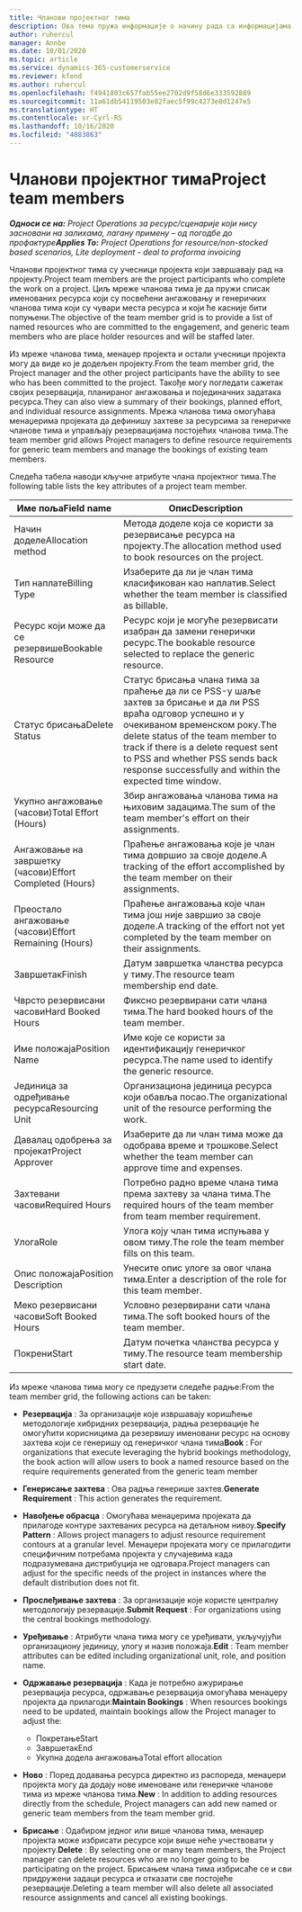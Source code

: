 ```yaml
---
title: Чланови пројектног тима
description: Ова тема пружа информације о начину рада са информацијама, атрибутима и распоредом чланова пројектног тима.
author: ruhercul
manager: Annbe
ms.date: 10/01/2020
ms.topic: article
ms.service: dynamics-365-customerservice
ms.reviewer: kfend
ms.author: ruhercul
ms.openlocfilehash: f4941803c657fab55ee2702d9f58d6e333592889
ms.sourcegitcommit: 11a61db54119503e82faec5f99c4273e8d1247e5
ms.translationtype: HT
ms.contentlocale: sr-Cyrl-RS
ms.lasthandoff: 10/16/2020
ms.locfileid: "4083863"
---
```

# <a name="project-team-members"></a><span data-ttu-id="0218d-103">Чланови пројектног тима</span><span class="sxs-lookup"><span data-stu-id="0218d-103">Project team members</span></span>

<span data-ttu-id="0218d-104">_**Односи се на:** Project Operations за ресурс/сценарије који нису засновани на залихама, лагану примену – од погодбе до профактуре_</span><span class="sxs-lookup"><span data-stu-id="0218d-104">_**Applies To:** Project Operations for resource/non-stocked based scenarios, Lite deployment - deal to proforma invoicing_</span></span>

<span data-ttu-id="0218d-105">Чланови пројектног тима су учесници пројекта који завршавају рад на пројекту.</span><span class="sxs-lookup"><span data-stu-id="0218d-105">Project team members are the project participants who complete the work on a project.</span></span> <span data-ttu-id="0218d-106">Циљ мреже чланова тима је да пружи списак именованих ресурса који су посвећени ангажовању и генеричких чланова тима који су чувари места ресурса и који ће касније бити попуњени.</span><span class="sxs-lookup"><span data-stu-id="0218d-106">The objective of the team member grid is to provide a list of named resources who are committed to the engagement, and generic team members who are place holder resources and will be staffed later.</span></span>

<span data-ttu-id="0218d-107">Из мреже чланова тима, менаџер пројекта и остали учесници пројекта могу да виде ко је додељен пројекту.</span><span class="sxs-lookup"><span data-stu-id="0218d-107">From the team member grid, the Project manager and the other project participants have the ability to see who has been committed to the project.</span></span> <span data-ttu-id="0218d-108">Такође могу погледати сажетак својих резервација, планираног ангажовања и појединачних задатака ресурса.</span><span class="sxs-lookup"><span data-stu-id="0218d-108">They can also view a summary of their bookings, planned effort, and individual resource assignments.</span></span> <span data-ttu-id="0218d-109">Мрежа чланова тима омогућава менаџерима пројеката да дефинишу захтеве за ресурсима за генеричке чланове тима и управљају резервацијама постојећих чланова тима.</span><span class="sxs-lookup"><span data-stu-id="0218d-109">The team member grid allows Project managers to define resource requirements for generic team members and manage the bookings of existing team members.</span></span>

<span data-ttu-id="0218d-110">Следећа табела наводи кључне атрибуте члана пројектног тима.</span><span class="sxs-lookup"><span data-stu-id="0218d-110">The following table lists the key attributes of a project team member.</span></span>

| <span data-ttu-id="0218d-111">Име поља</span><span class="sxs-lookup"><span data-stu-id="0218d-111">Field name</span></span>          | <span data-ttu-id="0218d-112">Опис</span><span class="sxs-lookup"><span data-stu-id="0218d-112">Description</span></span>                                                                                                                                                                  |
|--------------------------|-----------------------------------------------------------------------------------------------------------------------------------------------------------------------------------|
| <span data-ttu-id="0218d-113">Начин доделе</span><span class="sxs-lookup"><span data-stu-id="0218d-113">Allocation method</span></span>        | <span data-ttu-id="0218d-114">Метода доделе која се користи за резервисање ресурса на пројекту.</span><span class="sxs-lookup"><span data-stu-id="0218d-114">The allocation method used to book resources on the project.</span></span>                                                                         |
| <span data-ttu-id="0218d-115">Тип наплате</span><span class="sxs-lookup"><span data-stu-id="0218d-115">Billing Type</span></span>             | <span data-ttu-id="0218d-116">Изаберите да ли је члан тима класификован као наплатив.</span><span class="sxs-lookup"><span data-stu-id="0218d-116">Select whether the team member is classified as billable.</span></span>                                                                                                                                       |
| <span data-ttu-id="0218d-117">Ресурс који може да се резервише</span><span class="sxs-lookup"><span data-stu-id="0218d-117">Bookable Resource</span></span>        | <span data-ttu-id="0218d-118">Ресурс који је могуће резервисати изабран да замени генерички ресурс.</span><span class="sxs-lookup"><span data-stu-id="0218d-118">The bookable resource selected to replace the generic resource.</span></span>                                                                                                                   |
| <span data-ttu-id="0218d-119">Статус брисања</span><span class="sxs-lookup"><span data-stu-id="0218d-119">Delete Status</span></span>            | <span data-ttu-id="0218d-120">Статус брисања члана тима за праћење да ли се PSS-у шаље захтев за брисање и да ли PSS враћа одговор успешно и у очекиваном временском року.</span><span class="sxs-lookup"><span data-stu-id="0218d-120">The delete status of the team member to track if there is a delete request sent to PSS and whether PSS sends back response successfully and within the expected time window.</span></span> |
| <span data-ttu-id="0218d-121">Укупно ангажовање (часови)</span><span class="sxs-lookup"><span data-stu-id="0218d-121">Total Effort (Hours)</span></span>     | <span data-ttu-id="0218d-122">Збир ангажовања чланова тима на њиховим задацима.</span><span class="sxs-lookup"><span data-stu-id="0218d-122">The sum of the team member's effort on their assignments.</span></span>                                                                                                                         |
| <span data-ttu-id="0218d-123">Ангажовање на завршетку (часови)</span><span class="sxs-lookup"><span data-stu-id="0218d-123">Effort Completed (Hours)</span></span> | <span data-ttu-id="0218d-124">Праћење ангажовања које је члан тима довршио за своје доделе.</span><span class="sxs-lookup"><span data-stu-id="0218d-124">A tracking of the effort accomplished by the team member on their assignments.</span></span>                                                                                           |
| <span data-ttu-id="0218d-125">Преостало ангажовање (часови)</span><span class="sxs-lookup"><span data-stu-id="0218d-125">Effort Remaining (Hours)</span></span> | <span data-ttu-id="0218d-126">Праћење ангажовања које члан тима још није завршио за своје доделе.</span><span class="sxs-lookup"><span data-stu-id="0218d-126">A tracking of the effort not yet completed by the team member on their assignments.</span></span>                                                                                    |
| <span data-ttu-id="0218d-127">Завршетак</span><span class="sxs-lookup"><span data-stu-id="0218d-127">Finish</span></span>                   | <span data-ttu-id="0218d-128">Датум завршетка чланства ресурса у тиму.</span><span class="sxs-lookup"><span data-stu-id="0218d-128">The resource team membership end date.</span></span>                                                                                                                                            |
| <span data-ttu-id="0218d-129">Чврсто резервисани часови</span><span class="sxs-lookup"><span data-stu-id="0218d-129">Hard Booked Hours</span></span>        | <span data-ttu-id="0218d-130">Фиксно резервирани сати члана тима.</span><span class="sxs-lookup"><span data-stu-id="0218d-130">The hard booked hours of the team member.</span></span>                                                                                                                                                                |
| <span data-ttu-id="0218d-131">Име положаја</span><span class="sxs-lookup"><span data-stu-id="0218d-131">Position Name</span></span>            | <span data-ttu-id="0218d-132">Име које се користи за идентификацију генеричког ресурса.</span><span class="sxs-lookup"><span data-stu-id="0218d-132">The name used to identify the generic resource.</span></span>                                                                                                                                   |
| <span data-ttu-id="0218d-133">Јединица за одређивање ресурса</span><span class="sxs-lookup"><span data-stu-id="0218d-133">Resourcing Unit</span></span>          | <span data-ttu-id="0218d-134">Организациона јединица ресурса који обавља посао.</span><span class="sxs-lookup"><span data-stu-id="0218d-134">The organizational unit of the resource performing the work.</span></span>                                                                                                                      |
| <span data-ttu-id="0218d-135">Давалац одобрења за пројекат</span><span class="sxs-lookup"><span data-stu-id="0218d-135">Project Approver</span></span>         | <span data-ttu-id="0218d-136">Изаберите да ли члан тима може да одобрава време и трошкове.</span><span class="sxs-lookup"><span data-stu-id="0218d-136">Select whether the team member can approve time and expenses.</span></span>                                                                                                                     |
| <span data-ttu-id="0218d-137">Захтевани часови</span><span class="sxs-lookup"><span data-stu-id="0218d-137">Required Hours</span></span>           | <span data-ttu-id="0218d-138">Потребно радно време члана тима према захтеву за члана тима.</span><span class="sxs-lookup"><span data-stu-id="0218d-138">The required hours of the team member from team member requirement.</span></span>                                                                                                                       |
| <span data-ttu-id="0218d-139">Улога</span><span class="sxs-lookup"><span data-stu-id="0218d-139">Role</span></span>                     | <span data-ttu-id="0218d-140">Улога коју члан тима испуњава у овом тиму.</span><span class="sxs-lookup"><span data-stu-id="0218d-140">The role the team member fills on this team.</span></span>                                                                                                                                |
| <span data-ttu-id="0218d-141">Опис положаја</span><span class="sxs-lookup"><span data-stu-id="0218d-141">Position Description</span></span>     | <span data-ttu-id="0218d-142">Унесите опис улоге за овог члана тима.</span><span class="sxs-lookup"><span data-stu-id="0218d-142">Enter a description of the role for this team member.</span></span>                                                                                                                             |
| <span data-ttu-id="0218d-143">Меко резервисани часови</span><span class="sxs-lookup"><span data-stu-id="0218d-143">Soft Booked Hours</span></span>        | <span data-ttu-id="0218d-144">Условно резервирани сати члана тима.</span><span class="sxs-lookup"><span data-stu-id="0218d-144">The soft booked hours of the team member.</span></span>                                                                                                                                                                 |
| <span data-ttu-id="0218d-145">Покрени</span><span class="sxs-lookup"><span data-stu-id="0218d-145">Start</span></span>                    | <span data-ttu-id="0218d-146">Датум почетка чланства ресурса у тиму.</span><span class="sxs-lookup"><span data-stu-id="0218d-146">The resource team membership start date.</span></span>                                                                                                                                          |

<span data-ttu-id="0218d-147">Из мреже чланова тима могу се предузети следеће радње:</span><span class="sxs-lookup"><span data-stu-id="0218d-147">From the team member grid, the following actions can be taken:</span></span>

- <span data-ttu-id="0218d-148">**Резервација** : За организације које извршавају коришћење методологије хибридних резервација, радња резервације ће омогућити корисницима да резервишу именовани ресурс на основу захтева који се генеришу од генеричког члана тима</span><span class="sxs-lookup"><span data-stu-id="0218d-148">**Book** : For organizations that execute leveraging the hybrid bookings methodology, the book action will allow users to book a named resource based on the require requirements generated from the generic team member</span></span>
- <span data-ttu-id="0218d-149">**Генерисање захтева** : Ова радња генерише захтев.</span><span class="sxs-lookup"><span data-stu-id="0218d-149">**Generate Requirement** : This action generates the requirement.</span></span>
- <span data-ttu-id="0218d-150">**Навођење обрасца** : Омогућава менаџерима пројеката да прилагоде контуре захтеваних ресурса на детаљном нивоу.</span><span class="sxs-lookup"><span data-stu-id="0218d-150">**Specify Pattern** : Allows project managers to adjust resource requirement contours at a granular level.</span></span> <span data-ttu-id="0218d-151">Менаџери пројеката могу се прилагодити специфичним потребама пројекта у случајевима када подразумевана дистрибуција не одговара.</span><span class="sxs-lookup"><span data-stu-id="0218d-151">Project managers can adjust for the specific needs of the project in instances where the default distribution does not fit.</span></span>
- <span data-ttu-id="0218d-152">**Прослеђивање захтева** : За организације које користе централну методологију резервације.</span><span class="sxs-lookup"><span data-stu-id="0218d-152">**Submit Request** : For organizations using the central bookings methodology.</span></span>
- <span data-ttu-id="0218d-153">**Уређивање** : Атрибути члана тима могу се уређивати, укључујући организациону јединицу, улогу и назив положаја.</span><span class="sxs-lookup"><span data-stu-id="0218d-153">**Edit** : Team member attributes can be edited including organizational unit, role, and position name.</span></span>
- <span data-ttu-id="0218d-154">**Одржавање резервација** : Када је потребно ажурирање резервација ресурса, одржавање резервација омогућава менаџеру пројекта да прилагоди:</span><span class="sxs-lookup"><span data-stu-id="0218d-154">**Maintain Bookings** : When resources bookings need to be updated, maintain bookings allow the Project manager to adjust the:</span></span>

    - <span data-ttu-id="0218d-155">Покретање</span><span class="sxs-lookup"><span data-stu-id="0218d-155">Start</span></span>
    - <span data-ttu-id="0218d-156">Завршетак</span><span class="sxs-lookup"><span data-stu-id="0218d-156">End</span></span>
    - <span data-ttu-id="0218d-157">Укупна додела ангажовања</span><span class="sxs-lookup"><span data-stu-id="0218d-157">Total effort allocation</span></span>

- <span data-ttu-id="0218d-158">**Ново** : Поред додавања ресурса директно из распореда, менаџери пројекта могу да додају нове именоване или генеричке чланове тима из мреже чланова тима.</span><span class="sxs-lookup"><span data-stu-id="0218d-158">**New** : In addition to adding resources directly from the schedule, Project managers can add new named or generic team members from the team member grid.</span></span>
- <span data-ttu-id="0218d-159">**Брисање** : Одабиром једног или више чланова тима, менаџер пројекта може избрисати ресурсе који више неће учествовати у пројекту.</span><span class="sxs-lookup"><span data-stu-id="0218d-159">**Delete** : By selecting one or many team members, the Project manager can delete resources who are no longer going to be participating on the project.</span></span> <span data-ttu-id="0218d-160">Брисањем члана тима избрисаће се и сви придружени задаци ресурса и отказати све постојеће резервације.</span><span class="sxs-lookup"><span data-stu-id="0218d-160">Deleting a team member will also delete all associated resource assignments and  cancel all existing bookings.</span></span>

